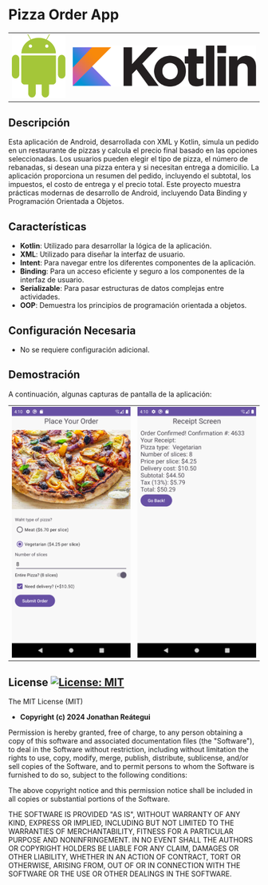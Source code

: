 # Pizza Order App

<table>
  <tr>
    <td><img src="./assets/logo/android-logo.png" width="120" /></td>
    <td><img src="./assets/logo/kotlin-logo.png" width="410" /></td>
  </tr>
</table>

## Descripción

Esta aplicación de Android, desarrollada con XML y Kotlin, simula un pedido en un restaurante de pizzas y calcula el precio final basado en las opciones seleccionadas. Los usuarios pueden elegir el tipo de pizza, el número de rebanadas, si desean una pizza entera y si necesitan entrega a domicilio. La aplicación proporciona un resumen del pedido, incluyendo el subtotal, los impuestos, el costo de entrega y el precio total. Este proyecto muestra prácticas modernas de desarrollo de Android, incluyendo Data Binding y Programación Orientada a Objetos.

## Características

- **Kotlin**: Utilizado para desarrollar la lógica de la aplicación.
- **XML**: Utilizado para diseñar la interfaz de usuario.
- **Intent**: Para navegar entre los diferentes componentes de la aplicación.
- **Binding**: Para un acceso eficiente y seguro a los componentes de la interfaz de usuario.
- **Serializable**: Para pasar estructuras de datos complejas entre actividades.
- **OOP**: Demuestra los principios de programación orientada a objetos.

## Configuración Necesaria

- No se requiere configuración adicional.

## Demostración

A continuación, algunas capturas de pantalla de la aplicación:

<table>
  <tr>
    <td><img src="./assets/demo_order_form.png"/></td>
    <td><img src="./assets/demo_receipt_values.png"/></td>
  </tr>
</table>

## License [![License: MIT](https://img.shields.io/badge/License-MIT-yellow.svg)](https://opensource.org/licenses/MIT)

The MIT License (MIT)

- **Copyright (c) 2024 Jonathan Reátegui**

Permission is hereby granted, free of charge, to any person obtaining a copy of this software and associated documentation files (the "Software"), to deal in the Software without restriction, including without limitation the rights to use, copy, modify, merge, publish, distribute, sublicense, and/or sell copies of the Software, and to permit persons to whom the Software is furnished to do so, subject to the following conditions:

The above copyright notice and this permission notice shall be included in all copies or substantial portions of the Software.

THE SOFTWARE IS PROVIDED "AS IS", WITHOUT WARRANTY OF ANY KIND, EXPRESS OR IMPLIED, INCLUDING BUT NOT LIMITED TO THE WARRANTIES OF MERCHANTABILITY, FITNESS FOR A PARTICULAR PURPOSE AND NONINFRINGEMENT. IN NO EVENT SHALL THE AUTHORS OR COPYRIGHT HOLDERS BE LIABLE FOR ANY CLAIM, DAMAGES OR OTHER LIABILITY, WHETHER IN AN ACTION OF CONTRACT, TORT OR OTHERWISE, ARISING FROM, OUT OF OR IN CONNECTION WITH THE SOFTWARE OR THE USE OR OTHER DEALINGS IN THE SOFTWARE.
